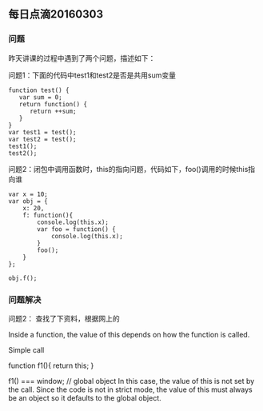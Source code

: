 ## 每日点滴20160303

### 问题

昨天讲课的过程中遇到了两个问题，描述如下：

问题1：下面的代码中test1和test2是否是共用sum变量

	function test() {
	   var sum = 0;
	   return function() {
	      return ++sum;
	   }
	}
	var test1 = test();
	var test2 = test();
    test1();
    test2();

问题2：闭包中调用函数时，this的指向问题，代码如下，foo()调用的时候this指向谁

	var x = 10;
	var obj = {
		x: 20,
		f: function(){
			console.log(this.x);
			var foo = function() { 
				console.log(this.x); 
			}
			foo();
		}
	};
	
	obj.f();

### 问题解决

问题2： 查找了下资料，根据网上的

Inside a function, the value of this depends on how the function is called.

Simple call

function f1(){
  return this;
}

f1() === window; // global object
In this case, the value of this is not set by the call. Since the code is not in strict mode, the value of this must always be an object so it defaults to the global object.